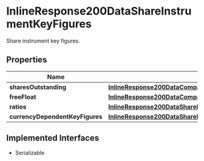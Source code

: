 

# InlineResponse200DataShareInstrumentKeyFigures

Share instrument key figures.

## Properties

Name | Type | Description | Notes
------------ | ------------- | ------------- | -------------
**sharesOutstanding** | [**InlineResponse200DataCompanyKeyFiguresSharesOutstanding**](InlineResponse200DataCompanyKeyFiguresSharesOutstanding.md) |  |  [optional]
**freeFloat** | [**InlineResponse200DataCompanyKeyFiguresFreeFloat**](InlineResponse200DataCompanyKeyFiguresFreeFloat.md) |  |  [optional]
**ratios** | [**InlineResponse200DataShareInstrumentKeyFiguresRatios**](InlineResponse200DataShareInstrumentKeyFiguresRatios.md) |  |  [optional]
**currencyDependentKeyFigures** | [**InlineResponse200DataShareInstrumentKeyFiguresCurrencyDependentKeyFigures**](InlineResponse200DataShareInstrumentKeyFiguresCurrencyDependentKeyFigures.md) |  |  [optional]


## Implemented Interfaces

* Serializable


